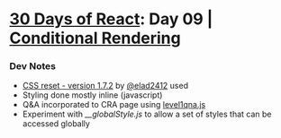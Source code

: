 # [30 Days of React](../README.md#readme): Day 09 | [Conditional Rendering](https://github.com/Asabeneh/30-Days-Of-React/blob/master/09_Day_Conditional_Rendering/09_conditional_rendering.md#readme)

### Dev Notes
* [CSS reset - version 1.7.2](https://github.com/elad2412/the-new-css-reset) by [@elad2412](https://github.com/elad2412) used
* Styling done mostly inline (javascript)
* Q&A incorporated to CRA page using [level1qna.js](./src/data/level1qna.js)
* Experiment with *__globalStyle.js* to allow a set of styles that can be accessed globally

